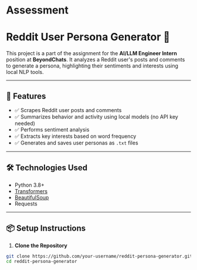 # Assessment
# Reddit User Persona Generator 🧠

This project is a part of the assignment for the **AI/LLM Engineer Intern** position at **BeyondChats**. It analyzes a Reddit user's posts and comments to generate a persona, highlighting their sentiments and interests using local NLP tools.

---

## 🚀 Features

- ✅ Scrapes Reddit user posts and comments
- ✅ Summarizes behavior and activity using local models (no API key needed)
- ✅ Performs sentiment analysis
- ✅ Extracts key interests based on word frequency
- ✅ Generates and saves user personas as `.txt` files

---

## 🛠️ Technologies Used

- Python 3.8+
- [Transformers](https://huggingface.co/docs/transformers/index)
- [BeautifulSoup](https://www.crummy.com/software/BeautifulSoup/bs4/doc/)
- Requests

---

## 📦 Setup Instructions

1. **Clone the Repository**

```bash
git clone https://github.com/your-username/reddit-persona-generator.git
cd reddit-persona-generator
